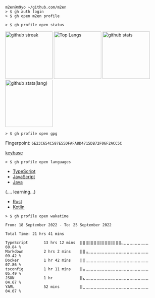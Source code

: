 ```shell
m2en@m9yo ~/github.com/m2en
> $ gh auth login
> $ gh open m2en profile
```

```shell
> $ gh profile open status
```

<p align="left"> 

  <img alt="github streak" height="150px" src="https://github-readme-streak-stats.herokuapp.com/?user=m2en" />
  <img alt="Top Langs" height="150px" src="https://github-readme-stats.vercel.app/api?username=m2en&show_icons=true&count_private=true&theme=material-palenight" />
  <img alt="github stats" height="150px" src="https://github-readme-stats.vercel.app/api/top-langs/?username=m2en&layout=compact&theme=material-palenight" />
  <img alt="github stats(lang)" height="150px" src="https://github-profile-trophy.vercel.app/?username=m2en&theme=dracula&row=1&column=8&exclude_repo=dotfiles&hide=Shell" />

</p>

```shell
> $ gh profile open gpg
```

Fingerpoint: `6E23C654C587E55DFAFA8D4715DB72F06F2ACC5C`

[keybase](https://keybase.io/merunno)

```shell
> $ gh profile open languages
```

- [TypeScript](https://www.typescriptlang.org/)
- [JavaScript](https://developer.mozilla.org/en-US/docs/Web/JavaScript)
- [Java](https://www.java.com/en/)

(.... learning...)

- [Rust](https://www.rust-lang.org/)
- [Kotlin](https://kotlinlang.org/)

```shell
> $ gh profile open wakatime
```

<!--START_SECTION:waka-->

```text
From: 18 September 2022 - To: 25 September 2022

Total Time: 21 hrs 41 mins

TypeScript       13 hrs 12 mins  ⣿⣿⣿⣿⣿⣿⣿⣿⣿⣿⣿⣿⣿⣿⣿⣄⣀⣀⣀⣀⣀⣀⣀⣀⣀   60.84 %
Markdown         2 hrs 2 mins    ⣿⣿⣤⣀⣀⣀⣀⣀⣀⣀⣀⣀⣀⣀⣀⣀⣀⣀⣀⣀⣀⣀⣀⣀⣀   09.42 %
Docker           1 hr 42 mins    ⣿⣿⣀⣀⣀⣀⣀⣀⣀⣀⣀⣀⣀⣀⣀⣀⣀⣀⣀⣀⣀⣀⣀⣀⣀   07.86 %
tsconfig         1 hr 11 mins    ⣿⣤⣀⣀⣀⣀⣀⣀⣀⣀⣀⣀⣀⣀⣀⣀⣀⣀⣀⣀⣀⣀⣀⣀⣀   05.49 %
JSON             1 hr            ⣿⣄⣀⣀⣀⣀⣀⣀⣀⣀⣀⣀⣀⣀⣀⣀⣀⣀⣀⣀⣀⣀⣀⣀⣀   04.67 %
YAML             52 mins         ⣿⣀⣀⣀⣀⣀⣀⣀⣀⣀⣀⣀⣀⣀⣀⣀⣀⣀⣀⣀⣀⣀⣀⣀⣀   04.07 %
```

<!--END_SECTION:waka-->
